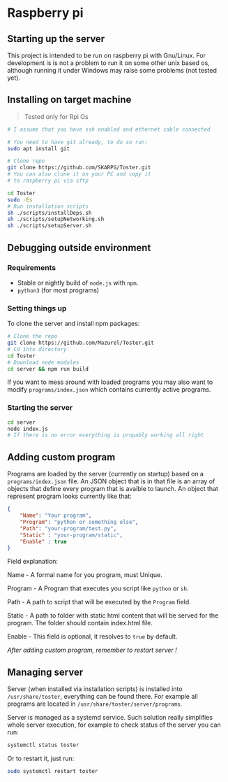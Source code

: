 # Raspberry pi

## Starting up the server

This project is intended to be run on raspberry pi with Gnu/Linux.
For development is is not a problem to run it on some other unix based os, although running it under Windows may raise some problems (not tested yet).

## Installing on target machine

> Tested only for Rpi Os

```sh
# I assume that you have ssh enabled and ethernet cable connected

# You need to have git already, to do so run:
sudo apt install git

# Clone repo
git clone https://github.com/SKARPG/Toster.git
# You can also clone it on your PC and copy it
# to raspberry pi via sftp

cd Toster
sudo -Es
# Run installation scripts
sh ./scripts/installDeps.sh
sh ./scripts/setupNetworking.sh
sh ./scripts/setupServer.sh
```

## Debugging outside environment

### Requirements
- Stable or nightly build of `node.js` with `npm`.
- `python3` (for most programs)

### Setting things up

To clone the server and install npm packages:

```sh
# Clone the repo
git clone https://github.com/Mazurel/Toster.git
# Cd into directory
cd Toster
# Download node modules
cd server && npm run build
```

If you want to mess around with loaded programs you may also want to modify `programs/index.json` 
which contains currently active programs.

### Starting the server

```sh
cd server 
node index.js
# If there is no error everything is propably working all right
```

## Adding custom program

Programs are loaded by the server (currently on startup) based on a `programs/index.json` file. 
An JSON object that is in that file is an array of objects that define every program that is avaible to launch.
An object that represent program looks currently like that:

```json
{
    "Name": "Your program",
    "Program": "python or something else",
    "Path": "your-program/test.py",
    "Static" : "your-program/static",
    "Enable" : true
}
```

Field explanation:

Name - A formal name for you program, must Unique.

Program - A Program that executes you script like `python` or `sh`.

Path - A path to script that will be executed by the `Program` field.

Static - A path to folder with static html content that will be served for the program. The folder should contain index.html file.

Enable - This field is optional, it resolves to `true` by default.

*After adding custom program, remember to restart server !*

## Managing server

Server (when installed via installation scripts) is installed into `/usr/share/toster`, everything can be found there.
For example all programs are located in `/usr/share/toster/server/programs`.

Server is managed as a systemd service. Such solution really simplifies whole server execution, for example to check status of the server you can run:

```bash
systemctl status toster
```

Or to restart it, just run:

```bash
sudo systemctl restart toster
```
